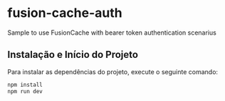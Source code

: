 # fusion-cache-auth
Sample to use FusionCache with bearer token authentication scenarius

## Instalação e Início do Projeto

Para instalar as dependências do projeto, execute o seguinte comando:
```sh
npm install
npm run dev



